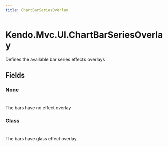 ```yaml
---
title: ChartBarSeriesOverlay
---
```


# Kendo.Mvc.UI.ChartBarSeriesOverlay
Defines the available bar series effects overlays


## Fields


### None
#
The bars have no effect overlay

### Glass
#
The bars have glass effect overlay




